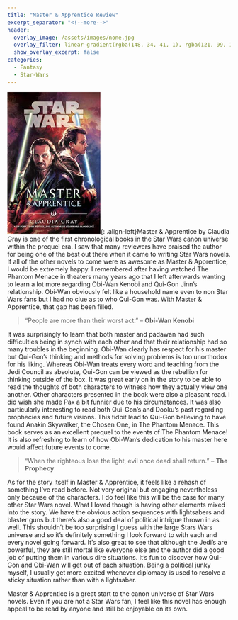 ```yaml
---
title: "Master & Apprentice Review"
excerpt_separator: "<!--more-->"
header:
  overlay_image: /assets/images/none.jpg
  overlay_filter: linear-gradient(rgba(148, 34, 41, 1), rgba(121, 99, 138, 1))
  show_overlay_excerpt: false
categories:
  - Fantasy
  - Star-Wars
---
```

![master-and-apprentice-cover](/assets/images/master-and-apprentice.jpg){: .align-left}Master & Apprentice by Claudia Gray is one of the first chronological books in the Star Wars canon universe within the prequel era. I saw that many reviewers have praised the author for being one of the best out there when it came to writing Star Wars novels. If all of the other novels to come were as awesome as Master & Apprentice, I would be extremely happy. I remembered after having watched The Phantom Menace in theaters many years ago that I left afterwards wanting to learn a lot more regarding Obi-Wan Kenobi and Qui-Gon Jinn’s relationship. Obi-Wan obviously felt like a household name even to non Star Wars fans but I had no clue as to who Qui-Gon was. With Master & Apprentice, that gap has been filled.

>“People are more than their worst act.” – **Obi-Wan Kenobi**

It was surprisingly to learn that both master and padawan had such difficulties being in synch with each other and that their relationship had so many troubles in the beginning. Obi-Wan clearly has respect for his master but Qui-Gon’s thinking and methods for solving problems is too unorthodox for his liking. Whereas Obi-Wan treats every word and teaching from the Jedi Council as absolute, Qui-Gon can be viewed as the rebellion for thinking outside of the box. It was great early on in the story to be able to read the thoughts of both characters to witness how they actually view one another. Other characters presented in the book were also a pleasant read. I did wish she made Pax a bit funnier due to his circumstances. It was also particularly interesting to read both Qui-Gon’s and Dooku’s past regarding prophecies and future visions. This tidbit lead to Qui-Gon believing to have found Anakin Skywalker, the Chosen One, in The Phantom Menace. This book serves as an excellent prequel to the events of The Phantom Menace! It is also refreshing to learn of how Obi-Wan’s dedication to his master here would affect future events to come.

>“When the righteous lose the light, evil once dead shall return.” – **The Prophecy**

As for the story itself in Master & Apprentice, it feels like a rehash of something I’ve read before. Not very original but engaging nevertheless only because of the characters. I do feel like this will be the case for many other Star Wars novel. What I loved though is having other elements mixed into the story. We have the obvious action sequences with lightsabers and blaster guns but there’s also a good deal of political intrigue thrown in as well. This shouldn’t be too surprising I guess with the large Stars Wars universe and so it’s definitely something I look forward to with each and every novel going forward. It’s also great to see that although the Jedi’s are powerful, they are still mortal like everyone else and the author did a good job of putting them in various dire situations. It’s fun to discover how Qui-Gon and Obi-Wan will get out of each situation. Being a political junky myself, I usually get more excited whenever diplomacy is used to resolve a sticky situation rather than with a lightsaber.

Master & Apprentice is a great start to the canon universe of Star Wars novels. Even if you are not a Star Wars fan, I feel like this novel has enough appeal to be read by anyone and still be enjoyable on its own.